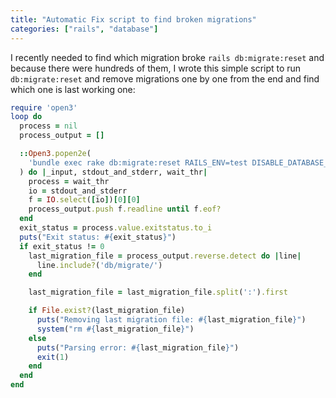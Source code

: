 ```yaml
---
title: "Automatic Fix script to find broken migrations"
categories: ["rails", "database"]
---
```


I recently needed to find which migration broke `rails db:migrate:reset` and because there were hundreds of them, I wrote this simple script to run `db:migrate:reset` and remove migrations one by one from the end and find which one is last working one: 

```ruby
require 'open3'
loop do
  process = nil
  process_output = []

  ::Open3.popen2e(
    'bundle exec rake db:migrate:reset RAILS_ENV=test DISABLE_DATABASE_ENVIRONMENT_CHECK=1'
  ) do |_input, stdout_and_stderr, wait_thr|
    process = wait_thr
    io = stdout_and_stderr
    f = IO.select([io])[0][0]
    process_output.push f.readline until f.eof?
  end
  exit_status = process.value.exitstatus.to_i
  puts("Exit status: #{exit_status}")
  if exit_status != 0
    last_migration_file = process_output.reverse.detect do |line|
      line.include?('db/migrate/')
    end

    last_migration_file = last_migration_file.split(':').first

    if File.exist?(last_migration_file)
      puts("Removing last migration file: #{last_migration_file}")
      system("rm #{last_migration_file}")
    else
      puts("Parsing error: #{last_migration_file}")
      exit(1)
    end
  end
end
```